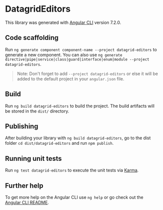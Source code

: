 # DatagridEditors

This library was generated with [Angular CLI](https://github.com/angular/angular-cli) version 7.2.0.

## Code scaffolding

Run `ng generate component component-name --project datagrid-editors` to generate a new component. You can also use `ng generate directive|pipe|service|class|guard|interface|enum|module --project datagrid-editors`.
> Note: Don't forget to add `--project datagrid-editors` or else it will be added to the default project in your `angular.json` file. 

## Build

Run `ng build datagrid-editors` to build the project. The build artifacts will be stored in the `dist/` directory.

## Publishing

After building your library with `ng build datagrid-editors`, go to the dist folder `cd dist/datagrid-editors` and run `npm publish`.

## Running unit tests

Run `ng test datagrid-editors` to execute the unit tests via [Karma](https://karma-runner.github.io).

## Further help

To get more help on the Angular CLI use `ng help` or go check out the [Angular CLI README](https://github.com/angular/angular-cli/blob/master/README.md).
